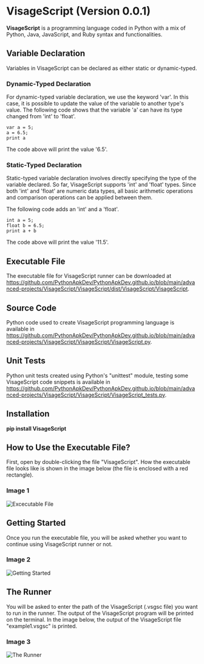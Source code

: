 # VisageScript (Version 0.0.1)

**VisageScript** is a programming language coded in Python with a mix of Python, Java, JavaScript, 
and Ruby syntax and functionalities.

## Variable Declaration

Variables in VisageScript can be declared as either static or dynamic-typed.

### Dynamic-Typed Declaration

For dynamic-typed variable declaration, we use the keyword 'var'. In this case, it is possible to update the value 
of the variable to another type's value. The following code shows that the variable 'a' can have its type changed 
from 'int' to 'float'.

```
var a = 5;
a = 6.5;
print a
```

The code above will print the value '6.5'.

### Static-Typed Declaration

Static-typed variable declaration involves directly specifying the type of the variable declared. So far, VisageScript 
supports 'int' and 'float' types. Since both 'int' and 'float' are numeric data types, all basic arithmetic operations 
and comparison operations can be applied between them.

The following code adds an 'int' and a 'float'.

```
int a = 5;
float b = 6.5;
print a + b
```

The code above will print the value '11.5'.

## Executable File

The executable file for VisageScript runner can be downloaded at 
https://github.com/PythonApkDev/PythonApkDev.github.io/blob/main/advanced-projects/VisageScript/VisageScript/dist/VisageScript/VisageScript.

## Source Code

Python code used to create VisageScript programming language is available in 
https://github.com/PythonApkDev/PythonApkDev.github.io/blob/main/advanced-projects/VisageScript/VisageScript/VisageScript.py.

## Unit Tests

Python unit tests created using Python's "unittest" module, testing some VisageScript code snippets is available in 
https://github.com/PythonApkDev/PythonApkDev.github.io/blob/main/advanced-projects/VisageScript/VisageScript/VisageScript_tests.py.

## Installation

**pip install VisageScript**

## How to Use the Executable File?

First, open by double-clicking the file "VisageScript". How the executable file looks like is shown 
in the image below (the file is enclosed with a red rectangle).

### Image 1

![Excecutable File](images/Executable%20File.png)

## Getting Started

Once you run the executable file, you will be asked whether you want to continue using VisageScript runner or not.

### Image 2

![Getting Started](images/Getting%20Started.png)

## The Runner

You will be asked to enter the path of the VisageScript (.vsgsc file) you want to run in the runner. The output of 
the VisageScript program will be printed on the terminal. In the image below, the output of the VisageScript file 
"example1.vsgsc" is printed.

### Image 3

![The Runner](images/The%20Runner.png)
